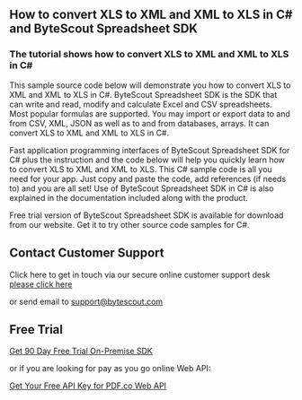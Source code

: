 ## How to convert XLS to XML and XML to XLS in C# and ByteScout Spreadsheet SDK

### The tutorial shows how to convert XLS to XML and XML to XLS in C#

This sample source code below will demonstrate you how to convert XLS to XML and XML to XLS in C#. ByteScout Spreadsheet SDK is the SDK that can write and read, modify and calculate Excel and CSV spreadsheets. Most popular formulas are supported. You may import or export data to and from CSV, XML, JSON as well as to and from databases, arrays. It can convert XLS to XML and XML to XLS in C#.

Fast application programming interfaces of ByteScout Spreadsheet SDK for C# plus the instruction and the code below will help you quickly learn how to convert XLS to XML and XML to XLS. This C# sample code is all you need for your app. Just copy and paste the code, add references (if needs to) and you are all set! Use of ByteScout Spreadsheet SDK in C# is also explained in the documentation included along with the product.

Free trial version of ByteScout Spreadsheet SDK is available for download from our website. Get it to try other source code samples for C#.

## Contact Customer Support

Click here to get in touch via our secure online customer support desk [please click here](https://bytescout.zendesk.com/hc/en-us/requests/new?subject=ByteScout%20Spreadsheet%20SDK%20Question)

or send email to [support@bytescout.com](mailto:support@bytescout.com?subject=ByteScout%20Spreadsheet%20SDK%20Question) 

## Free Trial

[Get 90 Day Free Trial On-Premise SDK](https://bytescout.com/download/web-installer?utm_source=github-readme)

or if you are looking for pay as you go online Web API:

[Get Your Free API Key for PDF.co Web API](https://pdf.co/documentation/api?utm_source=github-readme)